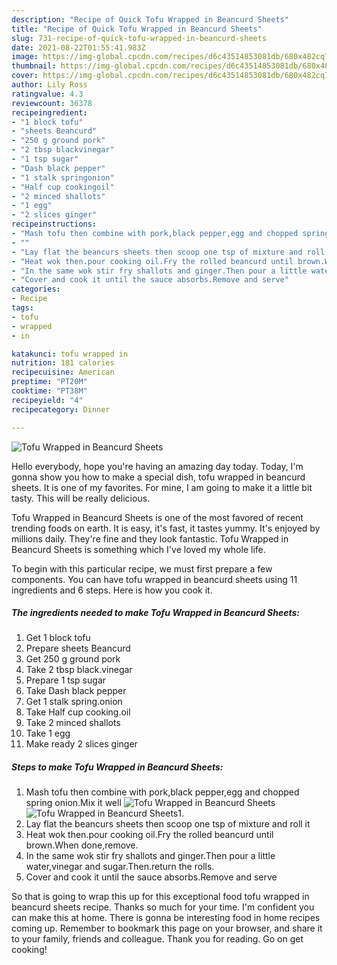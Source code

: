 ```yaml
---
description: "Recipe of Quick Tofu Wrapped in Beancurd Sheets"
title: "Recipe of Quick Tofu Wrapped in Beancurd Sheets"
slug: 731-recipe-of-quick-tofu-wrapped-in-beancurd-sheets
date: 2021-08-22T01:55:41.983Z
image: https://img-global.cpcdn.com/recipes/d6c43514853081db/680x482cq70/tofu-wrapped-in-beancurd-sheets-recipe-main-photo.jpg
thumbnail: https://img-global.cpcdn.com/recipes/d6c43514853081db/680x482cq70/tofu-wrapped-in-beancurd-sheets-recipe-main-photo.jpg
cover: https://img-global.cpcdn.com/recipes/d6c43514853081db/680x482cq70/tofu-wrapped-in-beancurd-sheets-recipe-main-photo.jpg
author: Lily Ross
ratingvalue: 4.3
reviewcount: 36378
recipeingredient:
- "1 block tofu"
- "sheets Beancurd"
- "250 g ground pork"
- "2 tbsp blackvinegar"
- "1 tsp sugar"
- "Dash black pepper"
- "1 stalk springonion"
- "Half cup cookingoil"
- "2 minced shallots"
- "1 egg"
- "2 slices ginger"
recipeinstructions:
- "Mash tofu then combine with pork,black pepper,egg and chopped spring onion.Mix it well"
- ""
- "Lay flat the beancurs sheets then scoop one tsp of mixture and roll it"
- "Heat wok then.pour cooking oil.Fry the rolled beancurd until brown.When done,remove."
- "In the same wok stir fry shallots and ginger.Then pour a little water,vinegar and sugar.Then.return the rolls."
- "Cover and cook it until the sauce absorbs.Remove and serve"
categories:
- Recipe
tags:
- tofu
- wrapped
- in

katakunci: tofu wrapped in 
nutrition: 181 calories
recipecuisine: American
preptime: "PT20M"
cooktime: "PT38M"
recipeyield: "4"
recipecategory: Dinner

---
```



![Tofu Wrapped in Beancurd Sheets](https://img-global.cpcdn.com/recipes/d6c43514853081db/680x482cq70/tofu-wrapped-in-beancurd-sheets-recipe-main-photo.jpg)

Hello everybody, hope you're having an amazing day today. Today, I'm gonna show you how to make a special dish, tofu wrapped in beancurd sheets. It is one of my favorites. For mine, I am going to make it a little bit tasty. This will be really delicious.



Tofu Wrapped in Beancurd Sheets is one of the most favored of recent trending foods on earth. It is easy, it's fast, it tastes yummy. It's enjoyed by millions daily. They're fine and they look fantastic. Tofu Wrapped in Beancurd Sheets is something which I've loved my whole life.


To begin with this particular recipe, we must first prepare a few components. You can have tofu wrapped in beancurd sheets using 11 ingredients and 6 steps. Here is how you cook it.

<!--inarticleads1-->

##### The ingredients needed to make Tofu Wrapped in Beancurd Sheets:

1. Get 1 block tofu
1. Prepare sheets Beancurd
1. Get 250 g ground pork
1. Take 2 tbsp black.vinegar
1. Prepare 1 tsp sugar
1. Take Dash black pepper
1. Get 1 stalk spring.onion
1. Take Half cup cooking.oil
1. Take 2 minced shallots
1. Take 1 egg
1. Make ready 2 slices ginger




<!--inarticleads2-->

##### Steps to make Tofu Wrapped in Beancurd Sheets:

1. Mash tofu then combine with pork,black pepper,egg and chopped spring onion.Mix it well
<img src="https://img-global.cpcdn.com/steps/97e15b20ec6d19df/160x128cq70/tofu-wrapped-in-beancurd-sheets-recipe-step-1-photo.jpg" alt="Tofu Wrapped in Beancurd Sheets"><img src="https://img-global.cpcdn.com/steps/8df2fe573acea2b7/160x128cq70/tofu-wrapped-in-beancurd-sheets-recipe-step-1-photo.jpg" alt="Tofu Wrapped in Beancurd Sheets">1. 
1. Lay flat the beancurs sheets then scoop one tsp of mixture and roll it
1. Heat wok then.pour cooking oil.Fry the rolled beancurd until brown.When done,remove.
1. In the same wok stir fry shallots and ginger.Then pour a little water,vinegar and sugar.Then.return the rolls.
1. Cover and cook it until the sauce absorbs.Remove and serve




So that is going to wrap this up for this exceptional food tofu wrapped in beancurd sheets recipe. Thanks so much for your time. I'm confident you can make this at home. There is gonna be interesting food in home recipes coming up. Remember to bookmark this page on your browser, and share it to your family, friends and colleague. Thank you for reading. Go on get cooking!
